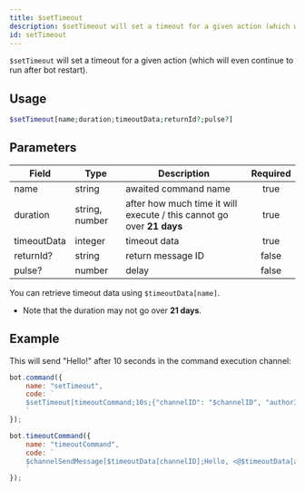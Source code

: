```yaml
---
title: $setTimeout
description: $setTimeout will set a timeout for a given action (which will even continue to run after bot restart).
id: setTimeout
---
```


`$setTimeout` will set a timeout for a given action (which will even continue to run after bot restart).

## Usage

```php
$setTimeout[name;duration;timeoutData;returnId?;pulse?]
```

## Parameters

| Field       | Type           | Description                                                           | Required |
|-------------|----------------|-----------------------------------------------------------------------|:--------:|
| name        | string         | awaited command name                                                  |   true   |
| duration    | string, number | after how much time it will execute / this cannot go over **21 days** |   true   |
| timeoutData | integer        | timeout data                                                          |   true   |
| returnId?   | string         | return message ID                                                     |  false   |
| pulse?      | number         | delay                                                                 |  false   |

You can retrieve timeout data using `$timeoutData[name]`.
* Note that the duration may not go over **21 days**.

## Example

This will send "Hello!" after 10 seconds in the command execution channel:

```javascript
bot.command({
    name: "setTimeout", 
    code: `
    $setTimeout[timeoutCommand;10s;{"channelID": "$channelID", "authorID": "$authorID"};false]
    `
});

bot.timeoutCommand({
    name: "timeoutCommand",
    code: `
    $channelSendMessage[$timeoutData[channelID];Hello, <@$timeoutData[authorID]>!]
    `
});
```